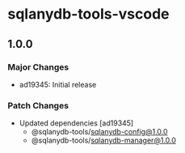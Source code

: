 # sqlanydb-tools-vscode

## 1.0.0

### Major Changes

- ad19345: Initial release

### Patch Changes

- Updated dependencies [ad19345]
  - @sqlanydb-tools/sqlanydb-config@1.0.0
  - @sqlanydb-tools/sqlanydb-manager@1.0.0
